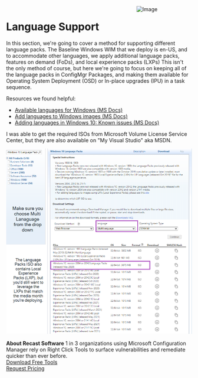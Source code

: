 <img style="float: right;" src="https://www.recastsoftware.com/wp-content/uploads/2021/10/Recast-Logo-Dark_Horizontal.svg"  alt="Image" height="43" width="150">

# Language Support

In this section, we're going to cover a method for supporting different language packs. The Baseline Windows WIM that we deploy is en-US, and to accommodate other languages, we apply additional language packs, features on demand (FoDs), and local experience packs (LXPs) This isn't the only method of course, but here we're going to focus on keeping all of the language packs in ConfigMgr Packages, and making them available for Operating System Deployment (OSD) or In-place upgrades (IPU) in a task sequence.

Resources we found helpful:

- [Available languages for Windows (MS Docs)](https://docs.microsoft.com/en-us/windows-hardware/manufacture/desktop/available-language-packs-for-windows)
- [Add languages to Windows images (MS Docs)](https://docs.microsoft.com/en-us/windows-hardware/manufacture/desktop/add-language-packs-to-windows)
- [Adding languages in Windows 10: Known issues (MS Docs)](https://docs.microsoft.com/en-us/windows-hardware/manufacture/desktop/language-packs-known-issue)

I was able to get the required ISOs from Microsoft Volume License Service Center, but they are also available on "My Visual Studio" aka MSDN.

[![Language Support 01](media/LangSupport01.png)](media/LangSupport01.png)

**About Recast Software**
1 in 3 organizations using Microsoft Configuration Manager rely on Right Click Tools to surface vulnerabilities and remediate quicker than ever before.  
[Download Free Tools](https://www.recastsoftware.com/?utm_source=cmdocs&utm_medium=referral&utm_campaign=cmdocs#formarea)  
[Request Pricing](https://www.recastsoftware.com/pricing?utm_source=cmdocs&utm_medium=referral&utm_campaign=cmdocs)
